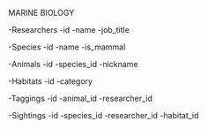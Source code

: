 MARINE BIOLOGY

-Researchers
  -id
  -name
  -job_title

-Species
  -id
  -name
  -is_mammal

-Animals
  -id
  -species_id
  -nickname

-Habitats
  -id
  -category

-Taggings
  -id
  -animal_id
  -researcher_id

-Sightings
  -id
  -species_id
  -researcher_id
  -habitat_id
